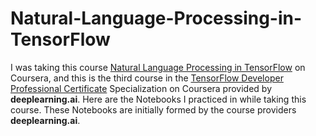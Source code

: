 # Natural-Language-Processing-in-TensorFlow

I was taking this course [Natural Language Processing in TensorFlow](https://www.coursera.org/learn/natural-language-processing-tensorflow) on Coursera, and this is the third course in the [TensorFlow Developer Professional Certificate](https://www.coursera.org/professional-certificates/tensorflow-in-practice) Specialization on Coursera provided by **deeplearning.ai**. Here are the Notebooks I practiced in while taking this course. These Notebooks are initially formed by the course providers **deeplearning.ai**.
